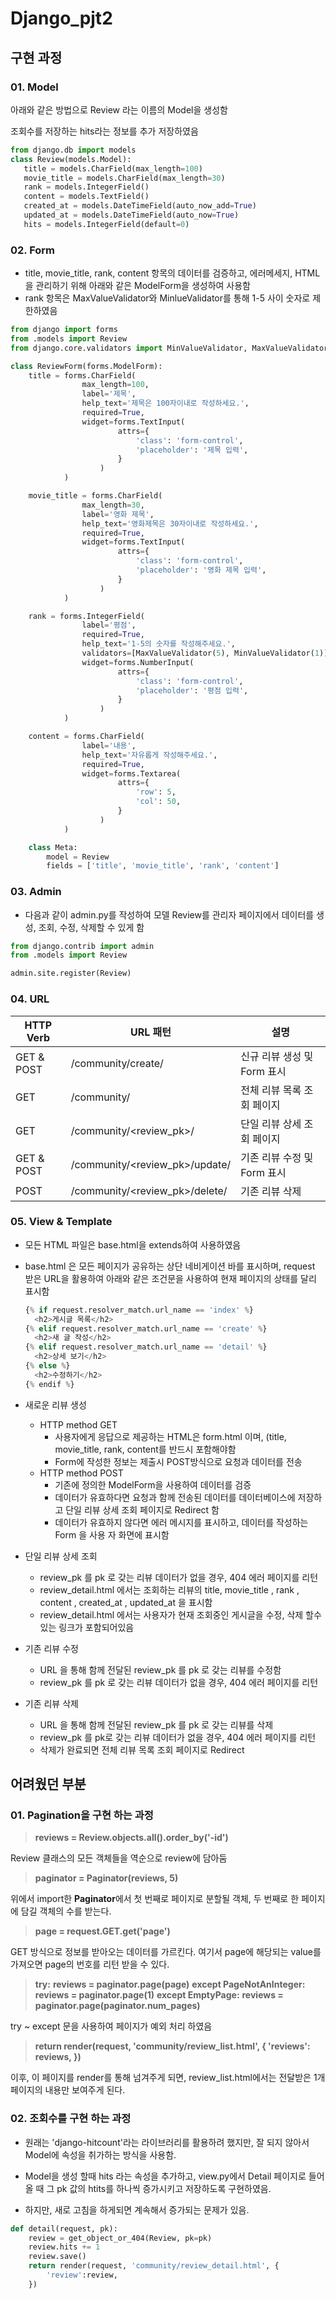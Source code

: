 # Django_pjt2

## 구현 과정

### 01. Model

아래와 같은 방법으로 Review 라는 이름의 Model을 생성함

조회수를 저장하는 hits라는 정보를 추가 저장하였음

```python
from django.db import models
class Review(models.Model):
   title = models.CharField(max_length=100)
   movie_title = models.CharField(max_length=30)
   rank = models.IntegerField()
   content = models.TextField()
   created_at = models.DateTimeField(auto_now_add=True)
   updated_at = models.DateTimeField(auto_now=True)
   hits = models.IntegerField(default=0)
```



### 02. Form

* title, movie_title, rank, content 항목의 데이터를 검증하고, 에러메세지, HTML을 관리하기 위해 아래와 같은 ModelForm을 생성하여 사용함
* rank 항목은 MaxValueValidator와 MinlueValidator를 통해 1-5 사이 숫자로 제한하였음

```python
from django import forms
from .models import Review
from django.core.validators import MinValueValidator, MaxValueValidator

class ReviewForm(forms.ModelForm):
    title = forms.CharField(
                max_length=100,
                label='제목',
                help_text='제목은 100자이내로 작성하세요.',
                required=True,
                widget=forms.TextInput(
                        attrs={
                            'class': 'form-control',
                            'placeholder': '제목 입력',
                        }
                    )
            )

    movie_title = forms.CharField(
                max_length=30,
                label='영화 제목',
                help_text='영화제목은 30자이내로 작성하세요.',
                required=True,
                widget=forms.TextInput(
                        attrs={
                            'class': 'form-control',
                            'placeholder': '영화 제목 입력',
                        }
                    )
            )

    rank = forms.IntegerField(
                label='평점',
                required=True,
                help_text='1-5의 숫자를 작성해주세요.',
                validators=[MaxValueValidator(5), MinValueValidator(1)],
                widget=forms.NumberInput(
                        attrs={
                            'class': 'form-control',
                            'placeholder': '평점 입력',
                        }
                    )
            )

    content = forms.CharField(
                label='내용',
                help_text='자유롭게 작성해주세요.',
                required=True,
                widget=forms.Textarea(
                        attrs={
                            'row': 5,
                            'col': 50,
                        }
                    )
            )

    class Meta:
        model = Review
        fields = ['title', 'movie_title', 'rank', 'content']
```



### 03. Admin

* 다음과 같이 admin.py를 작성하여 모델 Review를 관리자 페이지에서 데이터를 생성, 조회, 수정, 삭제할 수 있게 함

```python
from django.contrib import admin
from .models import Review

admin.site.register(Review)
```



### 04. URL

| HTTP Verb  | URL 패턴                       | 설명                        |
| ---------- | ------------------------------ | --------------------------- |
| GET & POST | /community/create/             | 신규 리뷰 생성 및 Form 표시 |
| GET        | /community/                    | 전체 리뷰 목록 조회 페이지  |
| GET        | /community/<review_pk>/        | 단일 리뷰 상세 조회 페이지  |
| GET & POST | /community/<review_pk>/update/ | 기존 리뷰 수정 및 Form 표시 |
| POST       | /community/<review_pk>/delete/ | 기존 리뷰 삭제              |



### 05. View & Template

* 모든 HTML 파일은 base.html을 extends하여 사용하였음

* base.html 은 모든 페이지가 공유하는 상단 네비게이션 바를 표시하며, request 받은 URL을 활용하여 아래와 같은 조건문을 사용하여 현재 페이지의 상태를 달리 표시함

  ```python
  {% if request.resolver_match.url_name == 'index' %}
  	<h2>게시글 목록</h2>
  {% elif request.resolver_match.url_name == 'create' %}
  	<h2>새 글 작성</h2>
  {% elif request.resolver_match.url_name == 'detail' %}
  	<h2>상세 보기</h2>
  {% else %}
  	<h2>수정하기</h2>
  {% endif %}
  ```

* 새로운 리뷰 생성
  * HTTP method GET
    * 사용자에게 응답으로 제공하는 HTML은 form.html 이며, (title, movie_title, rank, content를 반드시 포함해야함
    * Form에 작성한 정보는 제출시 POST방식으로 요청과 데이터를 전송
  * HTTP method POST
    * 기존에 정의한 ModelForm을 사용하여 데이터를 검증
    * 데이터가 유효하다면 요청과 함께 전송된 데이터를 데이터베이스에 저장하고 단일 리뷰 상세 조회 페이지로 Redirect 함
    * 데이터가 유효하지 않다면 에러 메시지를 표시하고, 데이터를 작성하는 Form 을 사용
      자 화면에 표시함
* 단일 리뷰 상세 조회
  * review_pk 를 pk 로 갖는 리뷰 데이터가 없을 경우, 404 에러 페이지를 리턴
  * review_detail.html 에서는  조회하는 리뷰의 title, movie_title , rank , content , created_at , updated_at 을 표시함
  * review_detail.html 에서는 사용자가 현재 조회중인 게시글을 수정, 삭제 할수 있는 링크가 포함되어있음
* 기존 리뷰 수정
  * URL 을 통해 함께 전달된 review_pk 를 pk 로 갖는 리뷰를 수정함
  * review_pk 를 pk 로 갖는 리뷰 데이터가 없을 경우, 404 에러 페이지를 리턴
* 기존 리뷰 삭제
  * URL 을 통해 함께 전달된 review_pk 를 pk 로 갖는 리뷰를 삭제
  * review_pk 를 pk로 갖는 리뷰 데이터가 없을 경우, 404 에러 페이지를 리턴
  * 삭제가 완료되면 전체 리뷰 목록 조회 페이지로 Redirect



## 어려웠던 부분

### 01. Pagination을 구현 하는 과정

> **reviews = Review.objects.all().order_by('-id')**

Review 클래스의 모든 객체들을 역순으로 review에 담아둠

> **paginator = Paginator(reviews, 5)**

위에서 import한 **Paginator**에서 첫 번째로 페이지로 분할될 객체, 두 번째로 한 페이지에 담길 객체의 수를 받는다.

> **page = request.GET.get('page')**

GET 방식으로 정보를 받아오는 데이터를 가르킨다. 여기서 page에 해당되는 value를 가져오면 page의 번호를 리턴 받을 수 있다.

> **try:**
>         **reviews = paginator.page(page)**
>     **except PageNotAnInteger:**
>         **reviews = paginator.page(1)**
>     **except EmptyPage:**
>         **reviews = paginator.page(paginator.num_pages)**

try ~ except 문을 사용하여 페이지가 예외 처리 하였음

> **return render(request, 'community/review_list.html', {
>         'reviews': reviews,
>     })**

이후, 이 페이지를 render를 통해 넘겨주게 되면, review_list.html에서는 전달받은 1개 페이지의 내용만 보여주게 된다.



### 02. 조회수를 구현 하는 과정

* 원래는 'django-hitcount'라는 라이브러리를 활용하려 했지만, 잘 되지 않아서 Model에 속성을 취가하는 방식을 사용함.

* Model을 생성 할때 hits 라는 속성을 추가하고, view.py에서 Detail 페이지로 들어올 때 그 pk 값의 htits를 하나씩 증가시키고 저장하도록 구현하였음.

* 하지만, 새로 고침을 하게되면 계속해서 증가되는 문제가 있음.

```python
def detail(request, pk):
    review = get_object_or_404(Review, pk=pk)
    review.hits += 1
    review.save()
    return render(request, 'community/review_detail.html', {
        'review':review,
    })
```

